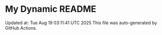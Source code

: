 # My Dynamic README
Updated at: Tue Aug 19 03:11:41 UTC 2025
This file was auto-generated by GitHub Actions.
